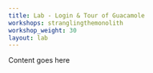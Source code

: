 ```yaml
---
title: Lab - Login & Tour of Guacamole
workshops: stranglingthemonolith
workshop_weight: 30
layout: lab
---
```


Content goes here
